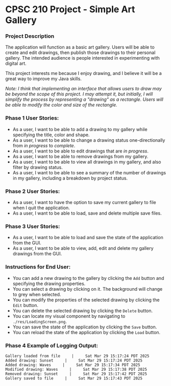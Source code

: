# CPSC 210 Project - Simple Art Gallery

### Project Description

The application will function as a basic art gallery. Users will be able to create and edit drawings, then publish those drawings to their personal gallery. The intended audience is people interested in experimenting with digital art.

This project interests me because I enjoy drawing, and I believe it will be a great way to improve my Java skills.

*Note: I think that implementing an interface that allows users to draw may be beyond the scope of this project. I may attempt it, but initially, I will simplify the process by representing a "drawing" as a rectangle. Users will be able to modify the color and size of the rectangle.*

### Phase 1 User Stories:
- As a user, I want to be able to add a drawing to my gallery while specifying the title, color and shape.
- As a user, I want to be able to change a drawing status one-directionally from *in progress* to *complete*.
- As a user, I want to be able to edit drawings that are *in progress*.
- As a user, I want to be able to remove drawings from my gallery.
- As a user, I want to be able to view all drawings in my gallery, and also filter by drawing status.
- As a user, I want to be able to see a summary of the number of drawings in my gallery, including a breakdown by project status.

### Phase 2 User Stories:
- As a user, I want to have the option to save my current gallery to file when I quit the application.
- As a user, I want to be able to load, save and delete multiple save files.

### Phase 3 User Stories:
- As a user, I want to be able to load and save the state of the application from the GUI.
- As a user, I want to be able to view, add, edit and delete my gallery drawings from the GUI.

### Instructions for End User:
- You can add a new drawing to the gallery by clicking the `Add` button and specifying the drawing properties.
- You can select a drawing by clicking on it. The background will change to grey when selected.
- You can modify the properties of the selected drawing by clicking the `Edit` button.
- You can delete the selected drawing by clicking the `Delete` button.
- You can locate my visual component by navigating to `./res/LoadingScreen.png`.
- You can save the state of the application by clicking the `Save` button.
- You can reload the state of the application by clicking the `Load` button.

### Phase 4 Example of Logging Output:

```
Gallery loaded from file     |     Sat Mar 29 15:17:24 PDT 2025
Added drawing: Sunset     |     Sat Mar 29 15:17:24 PDT 2025
Added drawing: Waves     |     Sat Mar 29 15:17:34 PDT 2025
Modified drawing: Waves     |     Sat Mar 29 15:17:38 PDT 2025
Removed drawing: Sunset     |     Sat Mar 29 15:17:42 PDT 2025
Gallery saved to file     |     Sat Mar 29 15:17:43 PDT 2025
```